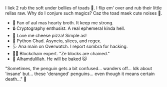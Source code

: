 ## 

I liek 2 rub the soft under bellies of toads 🐸. I flip em' over and rub their little rellas raw. Why do I conjure such magics? Caz the toad maek cute noises 🤗.

- 🥄 Fan of aul mas hearty broth. It keep me strong.
- 🔒 Cryptography enthusist. A real ephemeral kinda hell.
- 🍕 Love me cheese pizza! Simple as!
- 🐍 Python Chad. Asyncio, slices, and regex.
- 🩺 Ana main on Overwatch. I report sombra for hacking.
- ⛓‍💥 Blockchain expert. "Ze blocks are chained."
- 🥧 Alhamdulillah. He will be baked 🐱

"Sometimes, the penguin gets a bit confused... wanders off... Idk about 'insane' but... these 'deranged' penguins... even though it means certain death..." 🐧







